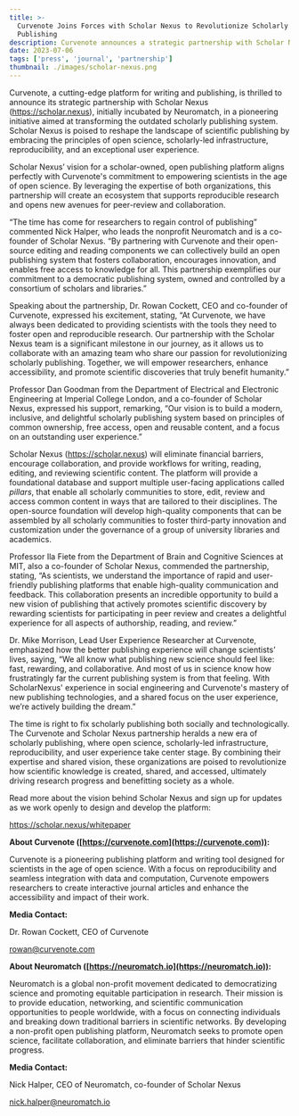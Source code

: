 ```yaml
---
title: >-
  Curvenote Joins Forces with Scholar Nexus to Revolutionize Scholarly
  Publishing
description: Curvenote announces a strategic partnership with Scholar Nexus. Initially incubated by Neuromatch, the partnership is aimed at transforming the outdated scholarly publishing system by embracing the principles of open science, scholarly-led infrastructure, reproducibility, and an exceptional user experience.
date: 2023-07-06
tags: ['press', 'journal', 'partnership']
thumbnail: ./images/scholar-nexus.png
---
```


Curvenote, a cutting-edge platform for writing and publishing, is thrilled to announce its strategic partnership with Scholar Nexus (<https://scholar.nexus>), initially incubated by Neuromatch, in a pioneering initiative aimed at transforming the outdated scholarly publishing system. Scholar Nexus is poised to reshape the landscape of scientific publishing by embracing the principles of open science, scholarly-led infrastructure, reproducibility, and an exceptional user experience.

Scholar Nexus’ vision for a scholar-owned, open publishing platform aligns perfectly with Curvenote's commitment to empowering scientists in the age of open science. By leveraging the expertise of both organizations, this partnership will create an ecosystem that supports reproducible research and opens new avenues for peer-review and collaboration.

“The time has come for researchers to regain control of publishing” commented Nick Halper, who leads the nonprofit Neuromatch and is a co-founder of Scholar Nexus. “By partnering with Curvenote and their open-source editing and reading components we can collectively build an open publishing system that fosters collaboration, encourages innovation, and enables free access to knowledge for all. This partnership exemplifies our commitment to a democratic publishing system, owned and controlled by a consortium of scholars and libraries.”

Speaking about the partnership, Dr. Rowan Cockett, CEO and co-founder of Curvenote, expressed his excitement, stating, “At Curvenote, we have always been dedicated to providing scientists with the tools they need to foster open and reproducible research. Our partnership with the Scholar Nexus team is a significant milestone in our journey, as it allows us to collaborate with an amazing team who share our passion for revolutionizing scholarly publishing. Together, we will empower researchers, enhance accessibility, and promote scientific discoveries that truly benefit humanity.”

Professor Dan Goodman from the Department of Electrical and Electronic Engineering at Imperial College London, and a co-founder of Scholar Nexus, expressed his support, remarking, “Our vision is to build a modern, inclusive, and delightful scholarly publishing system based on principles of common ownership, free access, open and reusable content, and a focus on an outstanding user experience.”

Scholar Nexus (<https://scholar.nexus>) will eliminate financial barriers, encourage collaboration, and provide workflows for writing, reading, editing, and reviewing scientific content. The platform will provide a foundational database and support multiple user-facing applications called _pillars_, that enable all scholarly communities to store, edit, review and access common content in ways that are tailored to their disciplines. The open-source foundation will develop high-quality components that can be assembled by all scholarly communities to foster third-party innovation and customization under the governance of a group of university libraries and academics.

Professor Ila Fiete from the Department of Brain and Cognitive Sciences at MIT, also a co-founder of Scholar Nexus, commended the partnership, stating, “As scientists, we understand the importance of rapid and user-friendly publishing platforms that enable high-quality communication and feedback. This collaboration presents an incredible opportunity to build a new vision of publishing that actively promotes scientific discovery by rewarding scientists for participating in peer review and creates a delightful experience for all aspects of authorship, reading, and review.”

Dr. Mike Morrison, Lead User Experience Researcher at Curvenote, emphasized how the better publishing experience will change scientists’ lives, saying, “We all know what publishing new science should feel like: fast, rewarding, and collaborative. And most of us in science know how frustratingly far the current publishing system is from that feeling. With ScholarNexus' experience in social engineering and Curvenote's mastery of new publishing technologies, and a shared focus on the user experience, we’re actively building the dream.”

The time is right to fix scholarly publishing both socially and technologically. The Curvenote and Scholar Nexus partnership heralds a new era of scholarly publishing, where open science, scholarly-led infrastructure, reproducibility, and user experience take center stage. By combining their expertise and shared vision, these organizations are poised to revolutionize how scientific knowledge is created, shared, and accessed, ultimately driving research progress and benefitting society as a whole.

Read more about the vision behind Scholar Nexus and sign up for updates as we work openly to design and develop the platform:

<https://scholar.nexus/whitepaper>

**About Curvenote ([https://curvenote.com](https://curvenote.com)):**

Curvenote is a pioneering publishing platform and writing tool designed for scientists in the age of open science. With a focus on reproducibility and seamless integration with data and computation, Curvenote empowers researchers to create interactive journal articles and enhance the accessibility and impact of their work.

**Media Contact:**

Dr. Rowan Cockett, CEO of Curvenote

[rowan@curvenote.com](mailto:rowan@curvenote.com)

**About Neuromatch ([https://neuromatch.io](https://neuromatch.io)):**

Neuromatch is a global non-profit movement dedicated to democratizing science and promoting equitable participation in research. Their mission is to provide education, networking, and scientific communication opportunities to people worldwide, with a focus on connecting individuals and breaking down traditional barriers in scientific networks. By developing a non-profit open publishing platform, Neuromatch seeks to promote open science, facilitate collaboration, and eliminate barriers that hinder scientific progress.

**Media Contact:**

Nick Halper, CEO of Neuromatch, co-founder of Scholar Nexus

[nick.halper@neuromatch.io](mailto:nick.halper@neuromatch.io)
